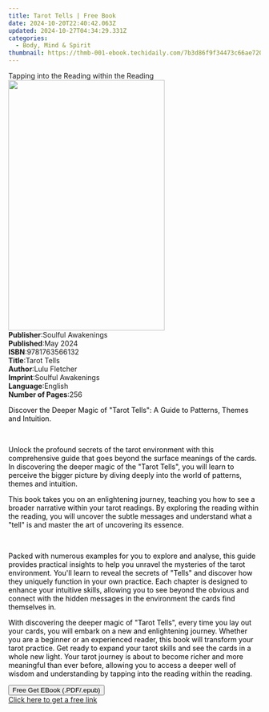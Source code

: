 ```yaml
---
title: Tarot Tells | Free Book
date: 2024-10-20T22:40:42.063Z
updated: 2024-10-27T04:34:29.331Z
categories:
  - Body, Mind & Spirit
thumbnail: https://thmb-001-ebook.techidaily.com/7b3d86f9f34473c66ae7205f4fc823aba4530496c351cab1d1348ac44e723cfe.jpg
---
```

<main id="book-container">
  <div class="flex flex-col">
    <div class="book-brief flex-1 py-6 px-4 sm:p-6 md:py-10 md:px-8">
      <!-- brief-->
      <div class="book-brief-main">
        Tapping into the Reading within the Reading
      </div>
    </div>
    <div
      class="book-meta-info flex-1 grid gap-4 col-start-1 col-end-3 row-start-1 sm:mb-6 sm:grid-cols-4 lg:gap-6 lg:col-start-2 lg:row-end-6 lg:row-span-6 lg:mb-0"
    >
      <div
        class="book-meta-info-left place-content-center mt-4 p-4 text-sm leading-6 col-start-2 col-span-2 dark:text-slate-400"
      >
        <img
          class="w-full h-500 object-cover rounded-lg sm:h-255 sm:col-span-2 lg:col-span-full"
          src="https://img-001-ebook.techidaily.com/98f05860265304520498ac092db21baf517f846c21743a43852775e94652bb65.jpg"
          alt=""
          width="312"
          height="500"
        />
      </div>
      <div
        class="book-meta-info-right mt-2 col-start-1 row-start-2 col-span-3 self-center"
      >
        <!-- meta data  -->
        <div class="flex flex-col px-4 md:px-8">
          <div class="flex-1">
            <strong>Publisher</strong>:<span class="px-2"
              >Soulful Awakenings</span
            >
          </div>
          <div class="flex-1">
            <strong>Published</strong>:<span class="px-2">May 2024</span>
          </div>
          <div class="flex-1">
            <strong>ISBN</strong>:<span class="px-2">9781763566132</span>
          </div>
          <div class="flex-1">
            <strong>Title</strong>:<span class="px-2">Tarot Tells</span>
          </div>
          <div class="flex-1">
            <strong>Author</strong>:<span class="px-2">Lulu Fletcher</span>
          </div>
          <div class="flex-1">
            <strong>Imprint</strong>:<span class="px-2"
              >Soulful Awakenings</span
            >
          </div>
          <div class="flex-1">
            <strong>Language</strong>:<span class="px-2">English</span>
          </div>
          <div class="flex-1">
            <strong>Number of Pages</strong>:<span class="px-2">256</span>
          </div>
        </div>
      </div>
    </div>
    <div class="book-description flex-1 py-6 px-4 sm:p-6 md:py-10 md:px-8">
      <div class="book-description-main">
        <div accordion-content="" id="description">
          <p>
            <span
              style="background-color: rgb(255, 255, 255); color: rgb(5, 5, 5)"
              >Discover the Deeper Magic of "Tarot Tells": A Guide to Patterns,
              Themes and Intuition.</span
            >
          </p>
          <p><br /></p>
          <p>
            <span
              style="background-color: rgb(255, 255, 255); color: rgb(5, 5, 5)"
              >Unlock the profound secrets of the tarot environment with this
              comprehensive guide that goes beyond the surface meanings of the
              cards. In discovering the deeper magic of the "Tarot Tells", you
              will learn to perceive the bigger picture by diving deeply into
              the world of patterns, themes and intuition.</span
            >
          </p>
          <p>
            <span
              style="background-color: rgb(255, 255, 255); color: rgb(5, 5, 5)"
              >This book takes you on an enlightening journey, teaching you how
              to see a broader narrative within your tarot readings. By
              exploring the reading within the reading, you will uncover the
              subtle messages and understand what a "tell" is and master the art
              of uncovering its essence.</span
            >
          </p>
          <p><br /></p>
          <p>
            <span
              style="background-color: rgb(255, 255, 255); color: rgb(5, 5, 5)"
              >Packed with numerous examples for you to explore and analyse,
              this guide provides practical insights to help you unravel the
              mysteries of the tarot environment. You'll learn to reveal the
              secrets of "Tells" and discover how they uniquely function in your
              own practice. Each chapter is designed to enhance your intuitive
              skills, allowing you to see beyond the obvious and connect with
              the hidden messages in the environment the cards find themselves
              in.</span
            >
          </p>
          <p>
            <span
              style="background-color: rgb(255, 255, 255); color: rgb(5, 5, 5)"
              >With discovering the deeper magic of "Tarot Tells", every time
              you lay out your cards, you will embark on a new and enlightening
              journey. Whether you are a beginner or an experienced reader, this
              book will transform your tarot practice. Get ready to expand your
              tarot skills and see the cards in a whole new light. Your tarot
              journey is about to become richer and more meaningful than ever
              before, allowing you to access a deeper well of wisdom and
              understanding by tapping into the reading within the
              reading.</span
            >
          </p>
        </div>
        <div class="accordion-fader"></div>
      </div>
    </div>
    <div class="book-excerpts flex-1 py-6 px-4 sm:p-6 md:py-10 md:px-8"></div>
    <div
      class="book-about-author flex-1 py-6 px-4 sm:p-6 md:py-10 md:px-8"
    ></div>
    <div class="book-free-get flex-1 py-6 px-4 sm:p-6 md:py-10 md:px-8">
      <button
        id="btn-free-get"
        class="bg-blue-500 hover:bg-blue-700 text-white font-bold py-2 px-4 rounded"
      >
        Free Get EBook (.PDF/.epub)
      </button>
      <div id="countdown-display" class="px-2 text-lg mt-2"></div>
      <a
        id="free-link"
        class="hidden bg-blue-500 hover:bg-blue-700 text-white font-bold py-2 px-4 rounded"
        href="https://www.ebooks.com/en-us/book/211364388/tarot-tells/lulu-fletcher/"
        target="_blank"
        >Click here to get a free link</a
      >
    </div>
    <script>
      let countdownTime = 0;
      let countdownInterval = null;
      document
        .getElementById('btn-free-get')
        .addEventListener('click', startCountdown);
      function startCountdown() {
        countdownTime = new Date().getTime() + 60000 * 3;
        countdownInterval = setInterval(updateCountdown, 1000);
        document.getElementById('btn-free-get').disabled = true;
        document
          .getElementById('btn-free-get')
          .classList.add('bg-gray-500', 'cursor-not-allowed');
      }
      function updateCountdown() {
        let currentTime = new Date().getTime();
        let timeLeft = countdownTime - currentTime;
        let secondsLeft = Math.floor(timeLeft / 1000);
        document.getElementById('countdown-display').innerHTML =
          `Remaining time: ${secondsLeft} seconds.`;
        if (secondsLeft <= 0) {
          clearInterval(countdownInterval);
          document.getElementById('btn-free-get').classList.add('hidden');
          document.getElementById('free-link').classList.remove('hidden');
          document.getElementById('countdown-display').innerHTML = '';
        }
      }
    </script>
  </div>
</main>

<ins class="adsbygoogle"
      style="display:block"
      data-ad-client="ca-pub-7571918770474297"
      data-ad-slot="8358498916"
      data-ad-format="auto"
      data-full-width-responsive="true"></ins>
    